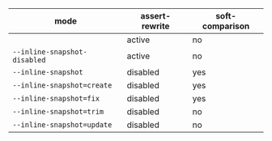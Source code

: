 | mode                         | assert-rewrite | soft-comparison |
| ---------------------------- | -------------- | --------------- |
| <no option>                  | active         | no              |
| `--inline-snapshot-disabled` | active         | no              |
| `--inline-snapshot`          | disabled       | yes             |
| `--inline-snapshot=create`   | disabled       | yes             |
| `--inline-snapshot=fix`      | disabled       | yes             |
| `--inline-snapshot=trim`     | disabled       | no              |
| `--inline-snapshot=update`   | disabled       | no              |

